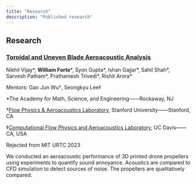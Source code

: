 ```yaml
---
title: "Research"
description: "Published research"
---
```


## Research

<div class="px-2 py-2 my-5">

### <span class="link text-2xl">[Toroidal and Uneven Blade Aeroacoustic Analysis](https://tubaa.dev/)</span>

Nikhil Vijay\*, **William Forte**\*, Syon Gupta\*, Ishan Gajjar\*, Sahil Shah\*, Sarvesh Patham\*, Prathamesh Trivedi\*, Rishit Arora\*

<span class="space">Mentors: </span>Gao Jun Wu†, Seongkyu Lee‡

*The Academy for Math, Science, and Engineering——Rockaway, NJ

†<span class="link">[Flow Physics & Aeroacoustics Laboratory](https://fpal.stanford.edu/)</span>, Stanford University——Stanford, CA

‡<span class="link">[Computational Flow Physics and Aeroacoustics Laboratory](https://faculty.engineering.ucdavis.edu/slee/research/)</span>, UC Davis——CA, USA

<div class="bg-black px-2 py-1 text-l text-white inline-block">Rejected from MIT URTC 2023</div>

We conducted an aeroacoustic performance of 3D printed drone propellers using experiments to quantify sound annoyance. Acoustics are compared to CFD simulation to detect sources of noise. The propellers are qualitatively compared.

</div>